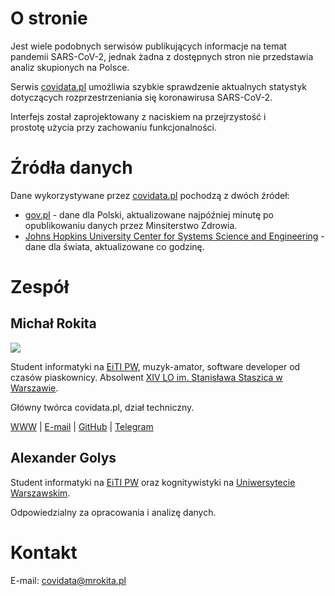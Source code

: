 # O stronie

Jest wiele podobnych serwisów publikujących informacje na temat pandemii SARS-CoV-2, 
jednak żadna z dostępnych stron nie przedstawia analiz skupionych na Polsce.

Serwis [covidata.pl](https://covidata.pl) umożliwia szybkie sprawdzenie aktualnych statystyk 
dotyczących rozprzestrzeniania się koronawirusa SARS-CoV-2.

Interfejs został zaprojektowany z naciskiem na przejrzystość i prostotę użycia przy zachowaniu funkcjonalności.


# Źródła danych

Dane wykorzystywane przez [covidata.pl](https://covidata.pl) pochodzą z dwóch źródeł:

- [gov.pl](https://www.gov.pl/web/koronawirus/wykaz-zarazen-koronawirusem-sars-cov-2) - dane dla Polski, aktualizowane najpóźniej minutę po opublikowaniu danych przez Minsiterstwo Zdrowia.
- [Johns Hopkins University Center for Systems Science and Engineering](https://github.com/CSSEGISandData/COVID-19) - dane dla świata, aktualizowane co godzinę.

# Zespół
## Michał Rokita

![](https://avatars1.githubusercontent.com/u/10209201?s=460&u=d430f3340dd632e65a517b2cf8e687c364845816&v=4)

Student informatyki na [EiTI PW](http://elka.pw.edu.pl), muzyk-amator, software developer od czasów piaskownicy.
Absolwent [XIV LO im. Stanisława Staszica w Warszawie](https://staszic.waw.pl).

Główny twórca covidata.pl, dział techniczny.

[WWW](https://mrokita.pl) | [E-mail](mailto:covidata@mrokita.pl) | [GitHub](https://github.com/mRokita/) | [Telegram](https://t.me/mrokita)


## Alexander Golys

Student informatyki na [EiTI PW](http://elka.pw.edu.pl) oraz kognitywistyki na [Uniwersytecie Warszawskim](https://uw.edu.pl). 

Odpowiedzialny za opracowania i analizę danych. 

# Kontakt

E-mail: [covidata@mrokita.pl](mailto:mrokita@mrokita.pl)